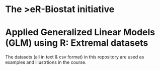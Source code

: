 # The >eR-Biostat initiative
#  Applied Generalized Linear Models (GLM) using R:  Extremal datasets
The datasets (all in text & csv format) in this repository are used as examples and illustrtions in the course.
